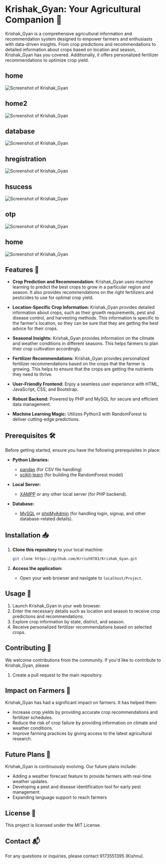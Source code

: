 
# Krishak_Gyan: Your Agricultural Companion 🌱

Krishak_Gyan is a comprehensive agricultural information and recommendation system designed to empower farmers and enthusiasts with data-driven insights. From crop predictions and recommendations to detailed information about crops based on location and season, Krishak_Gyan has you covered. Additionally, it offers personalized fertilizer recommendations to optimize crop yield.
## home
![Screenshot of Krishak_Gyan](img/ahome.png)
## home2
![Screenshot of Krishak_Gyan](img/ahome2.png)
## database
![Screenshot of Krishak_Gyan](img/adb.png)
## hregistration
![Screenshot of Krishak_Gyan](img/areg.png)
## hsucess
![Screenshot of Krishak_Gyan](img/asucess.png)
## otp
![Screenshot of Krishak_Gyan](img/aotp.png)
## home
![Screenshot of Krishak_Gyan](img/acrop.png)

## Features 🚀

* **Crop Prediction and Recommendation:** Krishak_Gyan uses machine learning to predict the best crops to grow in a particular region and season. It also provides recommendations on the right fertilizers and pesticides to use for optimal crop yield.

* **Location-Specific Crop Information:** Krishak_Gyan provides detailed information about crops, such as their growth requirements, pest and disease control, and harvesting methods. This information is specific to the farmer's location, so they can be sure that they are getting the best advice for their crops.

* **Seasonal Insights:** Krishak_Gyan provides information on the climate and weather conditions in different seasons. This helps farmers to plan their crop cultivation accordingly.

* **Fertilizer Recommendations:** Krishak_Gyan provides personalized fertilizer recommendations based on the crops that the farmer is growing. This helps to ensure that the crops are getting the nutrients they need to thrive.

* **User-Friendly Frontend:** Enjoy a seamless user experience with HTML, JavaScript, CSS, and Bootstrap.

* **Robust Backend:** Powered by PHP and MySQL for secure and efficient data management.

* **Machine Learning Magic:** Utilizes Python3 with RandomForest to deliver cutting-edge predictions.

## Prerequisites 🛠️

Before getting started, ensure you have the following prerequisites in place:

* **Python Libraries:**
    * [pandas](https://pandas.pydata.org/) (for CSV file handling)
    * [scikit-learn](https://scikit-learn.org/) (for building the RandomForest model)

* **Local Server:**
    * [XAMPP](https://www.apachefriends.org/index.html) or any other local server (for PHP backend).

* **Database:**
    * [MySQL](https://www.mysql.com/) or [phpMyAdmin](https://www.phpmyadmin.net/) (for handling login, signup, and other database-related details).

## Installation 📥

1. **Clone this repository** to your local machine:

    ```bash
    git clone https://github.com/Krrish9783/Krishak_Gyan.git
    ```

2. **Access the application:**
    * Open your web browser and navigate to `localhost/Project`.

## Usage 🌟

1. Launch Krishak_Gyan in your web browser.
2. Enter the necessary details such as location and season to receive crop predictions and recommendations.
3. Explore crop information by state, district, and season.
4. Receive personalized fertilizer recommendations based on selected crops.

## Contributing 🤝

We welcome contributions from the community. If you'd like to contribute to Krishak_Gyan, please 
1. Create a pull request to the main repository.

## Impact on Farmers 🌾

Krishak_Gyan has had a significant impact on farmers. It has helped them:

* Increase crop yields by providing accurate crop recommendations and fertilizer schedules.
* Reduce the risk of crop failure by providing information on climate and weather conditions.
* Improve farming practices by giving access to the latest agricultural research.

## Future Plans 🚧

Krishak_Gyan is continuously evolving. Our future plans include:

* Adding a weather forecast feature to provide farmers with real-time weather updates.
* Developing a pest and disease identification tool for early pest management.
* Expanding language support to reach farmers

## License 📜

This project is licensed under the MIT License.

## Contact 📬

For any questions or inquiries, please contact 9173551395 (Kishnu).
